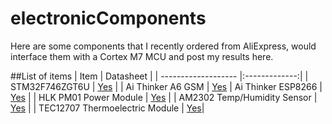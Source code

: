 # electronicComponents
Here are some components that I recently ordered from AliExpress, would interface them with a Cortex M7 MCU and post my results here.

##List of items
| Item                | Datasheet     |
| ------------------- |:-------------:|
| STM32F746ZGT6U      | [Yes](http://www.st.com/resource/en/datasheet/stm32f746zg.pdf)           |
| Ai Thinker A6 GSM   | [Yes](http://www.electrodragon.com/w/GSM_GPRS_A6_Module)
| Ai Thinker ESP8266       | [Yes](https://cdn-shop.adafruit.com/product-files/2471/0A-ESP8266__Datasheet__EN_v4.3.pdf)      |
| HLK PM01 Power Module       | [Yes](http://www.hlktech.net/product_detail.php?ProId=54)      |
| AM2302 Temp/Humidity Sensor       | [Yes](https://cdn-shop.adafruit.com/datasheets/Digital+humidity+and+temperature+sensor+AM2302.pdf)      |
| TEC12707 Thermoelectric Module       | [Yes](http://www.thermonamic.com/TEC1-12706-English.PDF)|


